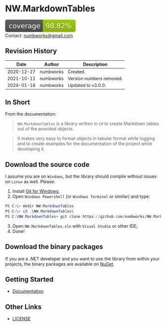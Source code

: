 # NW.MarkdownTables

![codecoverage.svg](codecoverage.svg)<br>
Contact: numbworks@gmail.com

## Revision History

| Date | Author | Description |
|---|---|---|
| 2020-12-27 | numbworks | Created. |
| 2021-10-11 | numbworks | Version numbers removed. |
| 2024-01-18 | numbworks | Updated to v3.0.0. |

## In Short

From the documentation:

> `NW.MarkdownTables` is a library written in `C#` to create Markdown tables out of the provided objects. 

> It makes very easy to format objects in tabular format while logging and to create examples for the documentation of the project while developing it.

## Download the source code

I assume you are on `Windows`, but the library should compile without issues on `Linux` as well. Please:

1. Install [Git for Windows](https://git-scm.com/download/win);
2. Open `Windows Powershell` (or `Windows Terminal` or similar) and type:

```powershell
PS C:\> mkdir NW.MarkdownTables
PS C:\> cd .\NW.MarkdownTables\
PS C:\NW.MarkdownTables> git clone https://github.com/numbworks/NW.MarkdownTables.git
```

3. Open `NW.MarkdownTables.sln` with `Visual Studio` or other IDE;
4. Done!

## Download the binary packages

If you are a .NET developer and you want to use the library from within your projects, the binary packages are available on [NuGet](https://www.nuget.org/packages/NW.MarkdownTables/).

## Getting Started

- [Documentation](docs/Documentation-NW.MarkdownTables.md)

## Other Links

- [LICENSE](LICENSE)